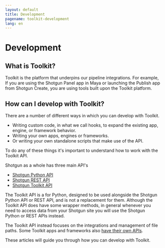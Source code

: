 ```yaml
---
layout: default
title: Development
pagename: toolkit-development
lang: en
---
```


# Development

## What is Toolkit?

Toolkit is the platform that underpins our pipeline integrations. 
For example, If you are using the Shotgun Panel app in Maya or launching the Publish app from Shotgun Create, you are using tools built upon the Toolkit platform.

## How can I develop with Toolkit?

There are a number of different ways in which you can develop with Toolkit.

- Writing custom code, in what we call hooks, to expand the existing app, engine, or framework behavior.
- Writing your own apps, engines or frameworks.
- Or writing your own standalone scripts that make use of the API.

To do any of these things it's important to understand how to work with the Toolkit API.

Shotgun as a whole has three main API's
- [Shotgun Python API](https://developer.shotgunsoftware.com/python-api)
- [Shotgun REST API](https://developer.shotgunsoftware.com/rest-api/)
- [Shotgun Toolkit API](https://developer.shotgunsoftware.com/tk-core)

The Toolkit API is a for Python, designed to be used alongside the Shotgun Python API or REST API, and is not a replacement for them.
Although the Toolkit API does have some wrapper methods, in general whenever you need to access data from your Shotgun site you will use the Shotgun Python or REST APIs instead.

The Toolkit API instead focuses on the integrations and management of file paths.
Some Toolkit apps and frameworks also [have their own APIs](../../reference/pipeline-integrations.md).  

These articles will guide you through how you can develop with Toolkit.